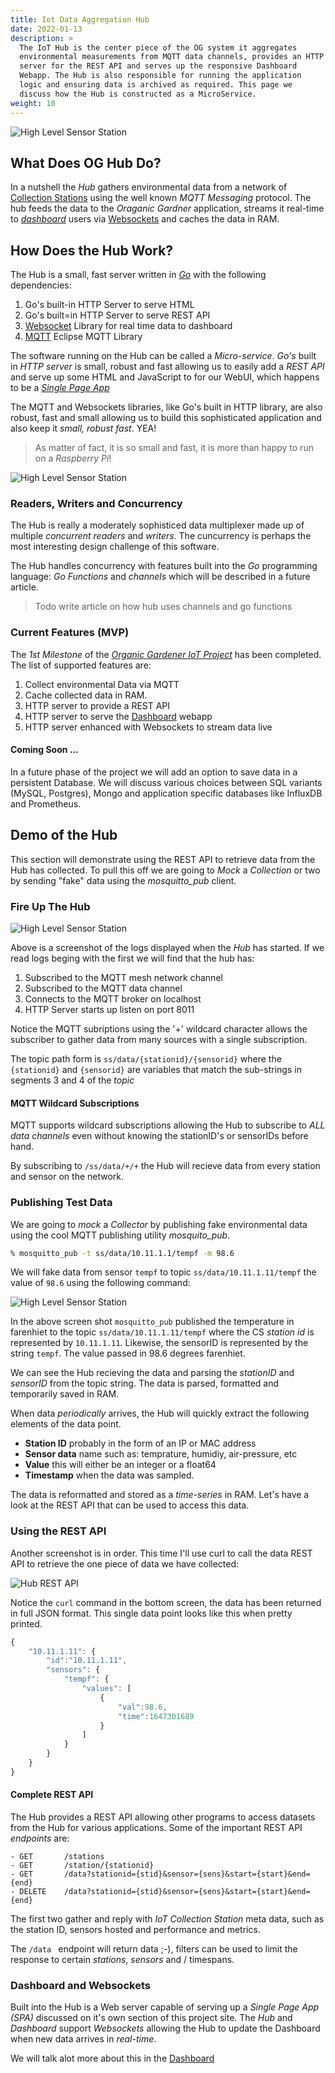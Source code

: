 ```yaml
---
title: Iot Data Aggregation Hub
date: 2022-01-13
description: >
  The IoT Hub is the center piece of the OG system it aggregates
  environmental measurements from MQTT data channels, provides an HTTP 
  server for the REST API and serves up the responsive Dashboard
  Webapp. The Hub is also responsible for running the application
  logic and ensuring data is archived as required. This page we
  discuss how the Hub is constructed as a MicroService.
weight: 10
---
```


![High Level Sensor Station](/img/iothub.png)

## What Does OG Hub Do?

In a nutshell the _Hub_ gathers environmental data from a network of
[Collection Stations](iot-project/collection-station) using the well
known _MQTT Messaging_ protocol. The hub feeds the data to the
_Oraganic Gardner_ application, streams it real-time to
[_dashboard_](/iot-project/dashboard) users via
[Websockets](http://websockets.org) and caches the data in RAM.

## How Does the Hub Work?

The Hub is a small, fast server written in [_Go_](http://golang.org)
with the following dependencies:

1. Go's built-in HTTP Server to serve HTML
2. Go's built=in HTTP Server to serve REST API
3. [Websocket](https://github.com/nhooyr/websocket) Library for real
   time data to dashboard 
4. [MQTT](https://github.com/eclipse/paho.mqtt.golang) Eclipse MQTT
   Library

The software running on the Hub can be called a _Micro-service_.
_Go's_ built in _HTTP server_ is small, robust and fast allowing us
to easily add a _REST API_ and serve up some HTML and JavaScript to
for our WebUI, which happens to be a 
[_Single Page App_](https://developer.mozilla.org/en-US/docs/Glossary/SPA) 

The MQTT and Websockets libraries, like Go's built in HTTP library,
are also robust, fast and small allowing us to build this
sophisticated application and also keep it _small, robust fast_. YEA!

> As matter of fact, it is so small and fast, it is more than happy to
> run on a _Raspberry Pi_!

![High Level Sensor Station](/img/rpi.jpg)

### Readers, Writers and Concurrency

The Hub is really a  moderately sophisticed data multiplexer made up
of multiple _concurrent_ _readers_ and _writers_. The cuncurrency is
perhaps the most interesting design challenge of this software.

The Hub handles concurrency with features built into the _Go_
programming language: _Go Functions_ and _channels_ which will be
described in a future article.

> Todo write article on how hub uses channels and go functions

### Current Features (MVP)

The _1st Milestone_ of the 
[_Organic Gardener IoT Project_](/iot-project) has been completed. The
list of supported features are:

1. Collect environmental Data via MQTT
2. Cache collected data in RAM.
3. HTTP server to provide a REST API
4. HTTP server to serve the [Dashboard](/iot-project-organic-gardener/dashboard) webapp
4. HTTP server enhanced with Websockets to stream data live

#### Coming Soon ...

In a future phase of the project we will add an option to save
data in a persistent Database. We will discuss various choices between
SQL variants (MySQL, Postgres), Mongo and application specific
databases like InfluxDB and Prometheus.

## Demo of the Hub

This section will demonstrate using the REST API to retrieve data from
the Hub has collected. To pull this off we are going to _Mock_ a
_Collection_ or two by sending "fake" data using the _mosquitto_pub_
client. 

### Fire Up The Hub

![High Level Sensor Station](/img/screen-shot-hub-start.png)

Above is a screenshot of the logs displayed when the _Hub_ has
started. If we read logs beging with the first we will find that the
hub has:

1. Subscribed to the MQTT mesh network channel
2. Subscribed to the MQTT data channel
3. Connects to the MQTT broker on localhost
4. HTTP Server starts up listen on port 8011

Notice the MQTT subriptions using the '+' wildcard character allows
the subscriber to gather data from many sources with a single
subscription. 

The topic path form is ```ss/data/{stationid}/{sensorid}``` where the
```{stationid}``` and ```{sensorid}``` are variables that match the
sub-strings in segments 3 and 4 of the _topic_

#### MQTT Wildcard Subscriptions

MQTT supports wildcard subscriptions allowing the Hub to subscribe to
_ALL_ _data channels_ even without knowing the stationID's or
sensorIDs before hand.

By subscribing to ```/ss/data/+/+``` the Hub will recieve data from
every station and sensor on the network. 

### Publishing Test Data 

We are going to _mock_ a _Collector_ by publishing fake environmental
data using the cool MQTT publishing utility _mosquito_pub_.

```bash
% mosquitto_pub -t ss/data/10.11.1.1/tempf -m 98.6
```

We will fake data from sensor ```tempf``` to topic
```ss/data/10.11.1.11/tempf``` the value of ```98.6``` using the 
following command:

![High Level Sensor Station](/img/screen-shot-hub-data.png)

In the above screen shot ```mosquitto_pub``` published the temperature
in farenhiet to the topic ```ss/data/10.11.1.11/tempf``` where the CS
_station id_ is represented by ```10.11.1.11```. Likewise, the sensorID
is represented by the string ```tempf```. The value passed in 98.6
degrees farenhiet.

We can see the Hub recieving the data and parsing the _stationID_ and
_sensorID_ from the topic string. The data is parsed, formatted and
temporarily saved in RAM. 

When data _periodically_ arrives, the Hub will quickly extract
the following elements of the data point.

- **Station ID** probably in the form of an IP or MAC address
- **Sensor data** name such as: temprature, humidiy, air-pressure, etc
- **Value** this will either be an integer or a float64
- **Timestamp** when the data was sampled.

The data is reformatted and stored as a _time-series_ in RAM. Let's
have a look at the REST API that can be used to access this data.

### Using the REST API

Another screenshot is in order. This time I'll use curl to call the
data REST API to retrieve the one piece of data we have collected:

![Hub REST API](/img/screen-shot-hub-curl.png)

Notice the ```curl``` command in the bottom screen, the data has been
returned in full JSON format. This single data point looks like
this when pretty printed.

```JavaScript
{
    "10.11.1.11": {
        "id":"10.11.1.11",
        "sensors": {
            "tempf": { 
                "values": [
                    {
                        "val":98.6,
                        "time":1647301689
                    }
                ]
            }
        }
    }
}

```

#### Complete REST API

The Hub provides a REST API allowing other programs to access datasets
from the Hub for various applications. Some of the important REST API
_endpoints_ are:

```
- GET       /stations
- GET       /station/{stationid}
- GET       /data?stationid={stid}&sensor={sens}&start={start}&end={end}
- DELETE    /data?stationid={stid}&sensor={sens}&start={start}&end={end}
```

The first two gather and reply with _IoT Collection Station_ meta
data, such as the station ID, sensors hosted and performance
and metrics.

The ```/data ``` endpoint will return data ;-), filters can be used to
limit the response to certain _stations_, _sensors_ and / timespans.

### Dashboard and Websockets

Built into the Hub is a Web server capable of serving up a _Single
Page App (SPA)_ discussed on it's own section of this project
site. The _Hub_ and _Dashboard_ support _Websockets_ allowing the Hub
to update the Dashboard when new data arrives in _real-time_.

We will talk alot more about this in the
[Dashboard](/iot-project/dashboard) 
